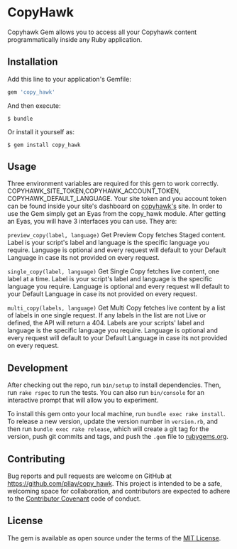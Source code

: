 # CopyHawk

Copyhawk Gem allows you to access all your Copyhawk content programmatically inside any Ruby application.

## Installation

Add this line to your application's Gemfile:

```ruby
gem 'copy_hawk'
```

And then execute:

    $ bundle

Or install it yourself as:

    $ gem install copy_hawk

## Usage

Three environment variables are required for this gem to work correctly. COPYHAWK_SITE_TOKEN,COPYHAWK_ACCOUNT_TOKEN, COPYHAWK_DEFAULT_LANGUAGE. Your site token and you account token can be found inside your site's dashboard on [copyhawk's](https://www.copyhawk.co) site.
In order to use the Gem simply get an Eyas from the copy_hawk module. After getting an Eyas, you will have 3 interfaces you can use. They are:

`preview_copy(label, language)`
Get Preview Copy fetches Staged content.
Label is your script's label and language is the specific language you require. Language is optional and every request will default to your Default Language in case its not provided on every request.

`single_copy(label, language)`
Get Single Copy fetches live content, one label at a time.
Label is your script's label and language is the specific language you require. Language is optional and every request will default to your Default Language in case its not provided on every request.

`multi_copy(labels, language)`
Get Multi Copy fetches live content by a list of labels in one single request. If any labels in the list are not Live or defined, the API will return a 404.
Labels are your scripts' label and language is the specific language you require. Language is optional and every request will default to your Default Language in case its not provided on every request.

## Development

After checking out the repo, run `bin/setup` to install dependencies. Then, run `rake rspec` to run the tests. You can also run `bin/console` for an interactive prompt that will allow you to experiment.

To install this gem onto your local machine, run `bundle exec rake install`. To release a new version, update the version number in `version.rb`, and then run `bundle exec rake release`, which will create a git tag for the version, push git commits and tags, and push the `.gem` file to [rubygems.org](https://rubygems.org).

## Contributing

Bug reports and pull requests are welcome on GitHub at https://github.com/pllay/copy_hawk. This project is intended to be a safe, welcoming space for collaboration, and contributors are expected to adhere to the [Contributor Covenant](contributor-covenant.org) code of conduct.


## License

The gem is available as open source under the terms of the [MIT License](http://opensource.org/licenses/MIT).
